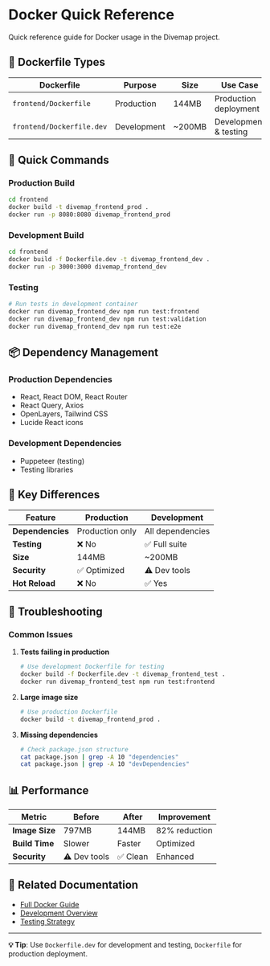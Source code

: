 # Docker Quick Reference

Quick reference guide for Docker usage in the Divemap project.

## 🐳 Dockerfile Types

| Dockerfile | Purpose | Size | Use Case |
|------------|---------|------|----------|
| `frontend/Dockerfile` | Production | 144MB | Production deployment |
| `frontend/Dockerfile.dev` | Development | ~200MB | Development & testing |

## 🚀 Quick Commands

### Production Build
```bash
cd frontend
docker build -t divemap_frontend_prod .
docker run -p 8080:8080 divemap_frontend_prod
```

### Development Build
```bash
cd frontend
docker build -f Dockerfile.dev -t divemap_frontend_dev .
docker run -p 3000:3000 divemap_frontend_dev
```

### Testing
```bash
# Run tests in development container
docker run divemap_frontend_dev npm run test:frontend
docker run divemap_frontend_dev npm run test:validation
docker run divemap_frontend_dev npm run test:e2e
```

## 📦 Dependency Management

### Production Dependencies
- React, React DOM, React Router
- React Query, Axios
- OpenLayers, Tailwind CSS
- Lucide React icons

### Development Dependencies
- Puppeteer (testing)
- Testing libraries

## 🔧 Key Differences

| Feature | Production | Development |
|---------|------------|-------------|
| **Dependencies** | Production only | All dependencies |
| **Testing** | ❌ No | ✅ Full suite |
| **Size** | 144MB | ~200MB |
| **Security** | ✅ Optimized | ⚠️ Dev tools |
| **Hot Reload** | ❌ No | ✅ Yes |

## 🐛 Troubleshooting

### Common Issues

1. **Tests failing in production**
   ```bash
   # Use development Dockerfile for testing
   docker build -f Dockerfile.dev -t divemap_frontend_test .
   docker run divemap_frontend_test npm run test:frontend
   ```

2. **Large image size**
   ```bash
   # Use production Dockerfile
   docker build -t divemap_frontend_prod .
   ```

3. **Missing dependencies**
   ```bash
   # Check package.json structure
   cat package.json | grep -A 10 "dependencies"
   cat package.json | grep -A 10 "devDependencies"
   ```

## 📊 Performance

| Metric | Before | After | Improvement |
|--------|--------|-------|-------------|
| **Image Size** | 797MB | 144MB | 82% reduction |
| **Build Time** | Slower | Faster | Optimized |
| **Security** | ⚠️ Dev tools | ✅ Clean | Enhanced |

## 🔗 Related Documentation

- [Full Docker Guide](./docker.md)
- [Development Overview](./README.md)
- [Testing Strategy](./testing.md)

---

**💡 Tip**: Use `Dockerfile.dev` for development and testing, `Dockerfile` for production deployment. 